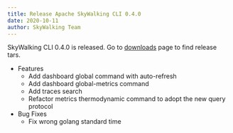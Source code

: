 ```yaml
---
title: Release Apache SkyWalking CLI 0.4.0
date: 2020-10-11
author: SkyWalking Team
---
```


SkyWalking CLI 0.4.0 is released. Go to [downloads](/downloads) page to find release tars.

- Features
  - Add dashboard global command with auto-refresh
  - Add dashboard global-metrics command
  - Add traces search
  - Refactor metrics thermodynamic command to adopt the new query protocol
- Bug Fixes
  - Fix wrong golang standard time